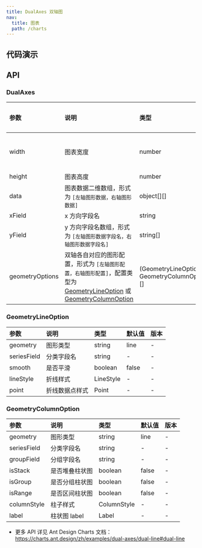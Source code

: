 ```yaml
---
title: DualAxes 双轴图
nav:
  title: 图表
  path: /charts
---
```


## 代码演示

<code src="./demo/dual-line.tsx" title="双折线双轴图"></code>

<code src="./demo/multi-line.tsx" title="多折线双轴图"></code>

<code src="./demo/column-line.tsx" title="柱线混合双轴图"></code>

<code src="./demo/column-multi-line.tsx" title="柱线混合双轴图-多折线"></code>

<code src="./demo/tooltip-scrollable.tsx" title="Tooltip 可滚动" description="适用于 Tooltip 项较多、超出图表的场景，可通过 `tooltip.scrollable: true` 配置进行开启。"></code>

## API

### DualAxes

| 参数 | 说明 | 类型 | 默认值 | 版本 |
| :-- | :-- | :-- | :-- | :-- |
| width | 图表宽度 | number | 容器宽度 | - |
| height | 图表高度 | number | 400 | - |
| data | 图表数据二维数组，形式为 `[左轴图形数据，右轴图形数据]` | object[][] | - | - |
| xField | x 方向字段名 | string | - | - |
| yField | y 方向字段名数组，形式为 `[左轴图形数据字段名，右轴图形数据字段名]` | string[] | - | - |
| geometryOptions | 双轴各自对应的图形配置，形式为 `[左轴图形配置，右轴图形配置]`，配置类型为 [GeometryLineOption](#geometrylineoption) 或 [GeometryColumnOption](#geometrycolumnoption) | (GeometryLineOption \| GeometryColumnOption)[] | - | - |

### GeometryLineOption

| 参数        | 说明           | 类型      | 默认值 | 版本 |
| :---------- | :------------- | :-------- | :----- | :--- |
| geometry    | 图形类型       | string    | line   | -    |
| seriesField | 分类字段名     | string    | -      | -    |
| smooth      | 是否平滑       | boolean   | false  | -    |
| lineStyle   | 折线样式       | LineStyle | -      | -    |
| point       | 折线数据点样式 | Point     | -      | -    |

### GeometryColumnOption

| 参数        | 说明           | 类型        | 默认值 | 版本 |
| :---------- | :------------- | :---------- | :----- | :--- |
| geometry    | 图形类型       | string      | line   | -    |
| seriesField | 分类字段名     | string      | -      | -    |
| groupField  | 分组字段名     | string      | -      | -    |
| isStack     | 是否堆叠柱状图 | boolean     | false  | -    |
| isGroup     | 是否分组柱状图 | boolean     | false  | -    |
| isRange     | 是否区间柱状图 | boolean     | false  | -    |
| columnStyle | 柱子样式       | ColumnStyle | -      | -    |
| label       | 柱状图 label   | Label       | -      | -    |

- 更多 API 详见 Ant Design Charts 文档：https://charts.ant.design/zh/examples/dual-axes/dual-line#dual-line
